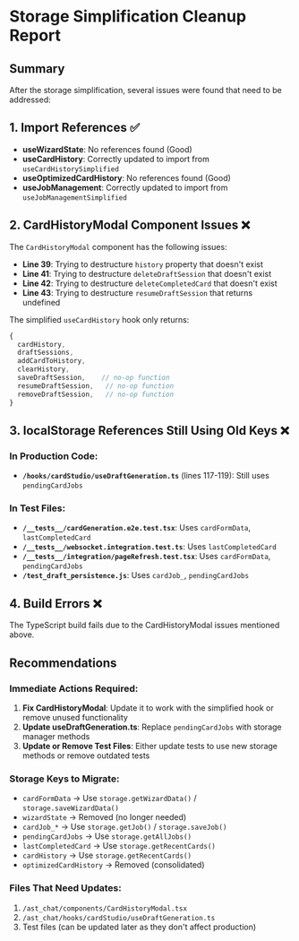 # Storage Simplification Cleanup Report

## Summary
After the storage simplification, several issues were found that need to be addressed:

## 1. Import References ✅
- **useWizardState**: No references found (Good)
- **useCardHistory**: Correctly updated to import from `useCardHistorySimplified`
- **useOptimizedCardHistory**: No references found (Good)
- **useJobManagement**: Correctly updated to import from `useJobManagementSimplified`

## 2. CardHistoryModal Component Issues ❌
The `CardHistoryModal` component has the following issues:
- **Line 39**: Trying to destructure `history` property that doesn't exist
- **Line 41**: Trying to destructure `deleteDraftSession` that doesn't exist
- **Line 42**: Trying to destructure `deleteCompletedCard` that doesn't exist
- **Line 43**: Trying to destructure `resumeDraftSession` that returns undefined

The simplified `useCardHistory` hook only returns:
```typescript
{
  cardHistory,
  draftSessions,
  addCardToHistory,
  clearHistory,
  saveDraftSession,    // no-op function
  resumeDraftSession,   // no-op function
  removeDraftSession,   // no-op function
}
```

## 3. localStorage References Still Using Old Keys ❌

### In Production Code:
- **`/hooks/cardStudio/useDraftGeneration.ts`** (lines 117-119): Still uses `pendingCardJobs`

### In Test Files:
- **`/__tests__/cardGeneration.e2e.test.tsx`**: Uses `cardFormData`, `lastCompletedCard`
- **`/__tests__/websocket.integration.test.ts`**: Uses `lastCompletedCard`
- **`/__tests__/integration/pageRefresh.test.tsx`**: Uses `cardFormData`, `pendingCardJobs`
- **`/test_draft_persistence.js`**: Uses `cardJob_`, `pendingCardJobs`

## 4. Build Errors ❌
The TypeScript build fails due to the CardHistoryModal issues mentioned above.

## Recommendations

### Immediate Actions Required:
1. **Fix CardHistoryModal**: Update it to work with the simplified hook or remove unused functionality
2. **Update useDraftGeneration.ts**: Replace `pendingCardJobs` with storage manager methods
3. **Update or Remove Test Files**: Either update tests to use new storage methods or remove outdated tests

### Storage Keys to Migrate:
- `cardFormData` → Use `storage.getWizardData()` / `storage.saveWizardData()`
- `wizardState` → Removed (no longer needed)
- `cardJob_*` → Use `storage.getJob()` / `storage.saveJob()`
- `pendingCardJobs` → Use `storage.getAllJobs()`
- `lastCompletedCard` → Use `storage.getRecentCards()`
- `cardHistory` → Use `storage.getRecentCards()`
- `optimizedCardHistory` → Removed (consolidated)

### Files That Need Updates:
1. `/ast_chat/components/CardHistoryModal.tsx`
2. `/ast_chat/hooks/cardStudio/useDraftGeneration.ts`
3. Test files (can be updated later as they don't affect production)